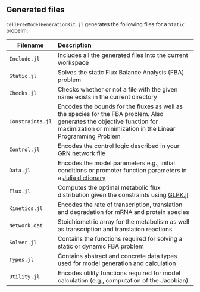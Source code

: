 ## Generated files

`CellFreeModelGenerationKit.jl` generates the following files for a `Static` probelm:

Filename | Description
-- | :--
`Include.jl` | Includes all the generated files into the current workspace
`Static.jl` | Solves the static Flux Balance Analysis (FBA) problem
`Checks.jl` | Checks whether or not a file with the given name exists in the current directory
`Constraints.jl` | Encodes the bounds for the fluxes as well as the species for the FBA problem. Also generates the objective function for maximization or minimization in the Linear Programming Problem
`Control.jl` | Encodes the control logic described in your GRN network file
`Data.jl` | Encodes the model parameters e.g., initial conditions or promoter function parameters in a [Julia dictionary](https://docs.julialang.org/en/stable/stdlib/collections/#Base.Dict)
`Flux.jl` | Computes the optimal metabolic flux distribution given the constraints using [GLPK.jl](https://juliapackages.com/p/glpk)
`Kinetics.jl` | Encodes the rate of transcription, translation and degradation for mRNA and protein species
`Network.dat` | Stoichiometric array for the metabolism as well as transcription and translation reactions
`Solver.jl` | Contains the functions required for solving a static or dynamic FBA problem
`Types.jl` | Contains abstract and concrete data types used for model generation and calculation
`Utility.jl` | Encodes utility functions required for model calculation (e.g., computation of the Jacobian)

